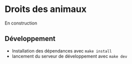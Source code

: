# Droits des animaux

En construction

## Développement

- Installation des dépendances avec `make install`
- lancement du serveur de développement avec `make dev`
